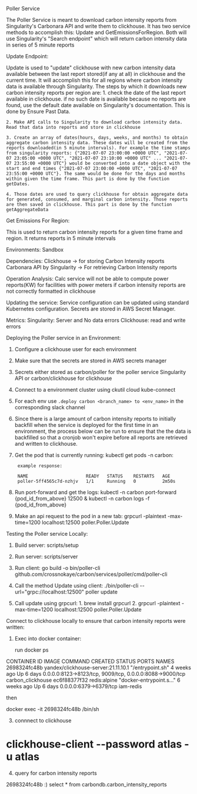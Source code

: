 Poller Service

The Poller Service is meant to download carbon intensity reports from Singularity's Carbonara API and write them to clickhouse. It has two service methods to accomplish this: Update and GetEmissionsForRegion. Both will use Singularity's "Search endpoint" which will return carbon intensity data in series of 5 minute reports

Update Endpoint:

Update is used to "update" clickhouse with new carbon intensity data available between the last report stored(if any at all) in clickhouse and the current time. It will accomplish this for all regions where carbon intensity data is available through Singularity. The steps by which it downloads new carbon intensity reports per region are:
	1. check the date of the last report available in clickhouse. if no such date is available because no reports are found, use the default date available on Singularity's documentation. This is done by Ensure Past Data.

	2. Make API calls to Singularity to download carbon intensity data. Read that data into reports and store in clickhouse

	3. Create an array of dates(hours, days, weeks, and months) to obtain aggregate carbon intensity data. These dates will be created from the reports downloaded(in 5 minute intervals). For example the time stamps from singularity reports: {"2021-07-07 23:00:00 +0000 UTC", "2021-07-07 23:05:00 +0000 UTC", "2021-07-07 23:10:00 +0000 UTC" ... "2021-07-07 23:55:00 +0000 UTC"} would be converted into a date object with the start and end times {"2021-07-07 23:00:00 +0000 UTC", "2021-07-07 23:55:00 +0000 UTC"}. The same would be done for the days and months within given the time frame. This part is done by the function getDates.

	4. Those dates are used to query clickhouse for obtain aggregate data for generated, consumed, and marginal carbon intensity. Those reports are then saved in clickhouse. This part is done by the function getAggregateData

Get Emissions For Region:

This is used to return carbon intensity reports for a given time frame and region. It returns reports in 5 minute intervals

Environments:
Sandbox

Dependencies:
Clickhouse -> for storing Carbon Intensity reports
Carbonara API by Singularity -> For retrieving Carbon Intensity reports

Operation Analysis:
Calc service will not be able to compute power reports(KW) for facilities with power meters if carbon intensity reports are not correctly formatted in clickhouse

Updating the service:
Service configuration can be updated using standard Kubernetes configuration. Secrets are stored in AWS Secret Manager.

Metrics:
Singularity: Server and No data errors
Clickhouse: read and write errors

Deploying the Poller service in an Environment:

1. Configure a clickhouse user for each environment

2. Make sure that the secrets are stored in AWS secrets manager

3. Secrets either stored as carbon/poller for the poller service Singularity API or carbon/clickhouse for clickhouse

3. Connect to a environment cluster using ckutil cloud kube-connect <env name>

4. For each env use `.deploy carbon <branch_name> to <env_name>` in the corresponding slack channel

5. Since there is a large amount of carbon intensity reports to initially backfill when the service is deployed for the first time in an environment, the process below can be run to ensure that the the data is backfilled so that a cronjob won't expire before all reports are retrieved and written to clickhouse.

1. Get the pod that is currently running:
		kubectl get pods -n carbon:

		example response:

		NAME                      READY   STATUS    RESTARTS   AGE
		poller-5ff4565c7d-nzhjv   1/1     Running   0          2m50s


2. Run port-forward and get the logs:
		kubectl -n carbon port-forward {pod_id_from_above} 12500 &
		kubectl -n carbon logs -f {pod_id_from_above}


3. Make an api request to the pod in a new tab:
	 	grpcurl -plaintext -max-time=1200 localhost:12500 poller.Poller.Update


Testing the Poller service Locally:

1. Build server:
		scripts/setup

2. Run server:
		scripts/server
3. Run client:
		go build -o bin/poller-cli github.com/crossnokaye/carbon/services/poller/cmd/poller-cli

4. Call the method Update using client: 
		./bin/poller-cli --url="grpc://localhost:12500" poller update

5. Call update using grpcurl:
		1. brew install grpcurl
		2. grpcurl -plaintext -max-time=1200 localhost:12500 poller.Poller.Update

Connect to clickhouse locally to ensure that carbon intensity reports were written:

1. Exec into docker container:

	run docker ps

CONTAINER ID   IMAGE                                 COMMAND                  CREATED       STATUS      PORTS                                                      NAMES
2698324fc48b   yandex/clickhouse-server:21.11.10.1   "/entrypoint.sh"         4 weeks ago   Up 6 days   0.0.0.0:8123->8123/tcp, 9009/tcp, 0.0.0.0:8088->9000/tcp   carbon_clickhouse
ec6f88377f32   redis:alpine                          "docker-entrypoint.s…"   6 weeks ago   Up 6 days   0.0.0.0:6379->6379/tcp                                     iam-redis

then

docker exec -it 2698324fc48b /bin/sh

3. connnect to clickhouse

# clickhouse-client --password atlas -u atlas

4. query for carbon intensity reports

2698324fc48b :) select * from carbondb.carbon_intensity_reports

